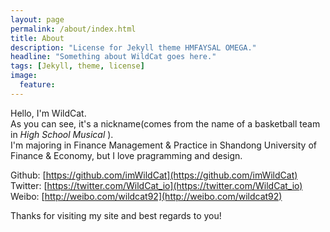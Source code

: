 ```yaml
---
layout: page
permalink: /about/index.html
title: About
description: "License for Jekyll theme HMFAYSAL OMEGA."
headline: "Something about WildCat goes here."
tags: [Jekyll, theme, license]
image:
  feature: 
---
```


Hello, I'm WildCat.  
As you can see, it's a nickname(comes from the name of a basketball team in *High School Musical* ).  
I'm majoring in Finance Management & Practice in Shandong University of Finance & Economy, but I love pragramming and design.  


Github: [https://github.com/imWildCat](https://github.com/imWildCat)  
Twitter: [https://twitter.com/WildCat_io](https://twitter.com/WildCat_io)  
Weibo: [http://weibo.com/wildcat92](http://weibo.com/wildcat92)  


Thanks for visiting my site and best regards to you!  
